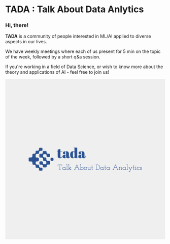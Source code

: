 # TADA : Talk About Data Anlytics

### Hi, there!
**TADA** is a community of people interested in ML/AI applied to diverse aspects in our lives. 

We have weekly meetings where each of us present for 5 min on the topic of the week, followed by a short q&a session.

If you're working in a field of Data Science, or wish to know more about the theory and applications of AI - feel free to join us!




<img src=/tada-logos2.jpeg />
